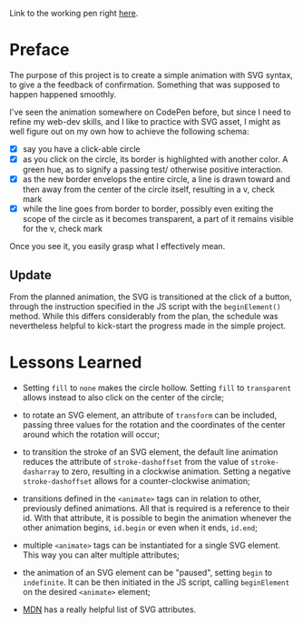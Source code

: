 Link to the working pen right [here](https://codepen.io/borntofrappe/full/JvvvZb/).

# Preface 

The purpose of this project is to create a simple animation with SVG syntax, to give a the feedback of confirmation. Something that was supposed to happen happened smoothly.

I've seen the animation somewhere on CodePen before, but since I need to refine my web-dev skills, and I like to practice with SVG asset, I might as well figure out on my own how to achieve the following schema:

- [x] say you have a click-able circle
- [x] as you click on the circle, its border is highlighted with another color. A green hue, as to signify a passing test/ otherwise positive interaction.
- [x] as the new border envelops the entire circle, a line is drawn toward and then away from the center of the circle itself, resulting in a v, check mark
- [x] while the line goes from border to border, possibly even exiting the scope of the circle as it becomes transparent, a part of it remains visible for the v, check mark

Once you see it, you easily grasp what I effectively mean.

## Update

From the planned animation, the SVG is transitioned at the click of a button, through the instruction specified in the JS script with the `beginElement()` method. While this differs considerably from the plan, the schedule was nevertheless helpful to kick-start the progress made in the simple project.

# Lessons Learned

- Setting `fill` to `none` makes the circle hollow. Setting `fill` to `transparent` allows instead to also click on the center of the circle;

- to rotate an SVG element, an attribute of `transform` can be included, passing three values for the rotation and the coordinates of the center around which the rotation will occur;

- to transition the stroke of an SVG element, the default line animation reduces the attribute of `stroke-dashoffset` from the value of `stroke-dasharray` to zero, resulting in a clockwise animation. Setting a negative `stroke-dashoffset` allows for a counter-clockwise animation;

- transitions defined in the `<animate>` tags can in relation to other, previously defined animations. All that is required is a reference to their id. With that attribute, it is possible to begin the animation whenever the other animation begins, `id.begin` or even when it ends, `id.end`;

- multiple `<animate>` tags can be instantiated for a single SVG element. This way you can alter multiple attributes;

- the animation of an SVG element can be "paused", setting `begin` to `indefinite`. It can be then initiated in the JS script, calling `beginElement` on the desired `<animate>` element;

- [MDN](https://developer.mozilla.org/en-US/docs/Web/SVG/Attribute) has a really helpful list of SVG attributes.
